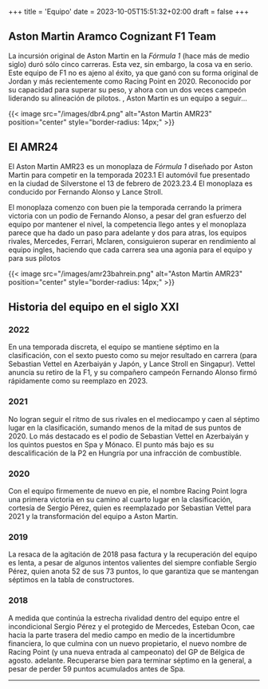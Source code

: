 +++
title = 'Equipo'
date = 2023-10-05T15:51:32+02:00
draft = false
+++

## 	Aston Martin Aramco Cognizant F1 Team

La incursión original de Aston Martin en la *Fórmula 1* (hace más de medio siglo) duró sólo cinco carreras. Esta vez, sin embargo, la cosa va en serio. Este equipo de F1 no es ajeno al éxito, ya que ganó con su forma original de Jordan y más recientemente como Racing Point en 2020. Reconocido por su capacidad para superar su peso, y ahora con un dos veces campeón liderando su alineación de pilotos. , Aston Martin es un equipo a seguir...

{{< image src="/images/dbr4.png" alt="Aston Martin AMR23" position="center" style="border-radius: 14px;" >}}

## El AMR24

El Aston Martin AMR23 es un monoplaza de *Fórmula 1* diseñado por Aston Martin para competir en la temporada 2023.1​ El automóvil fue presentado en la ciudad de Silverstone el 13 de febrero de 2023.2​3.​4​ El monoplaza es conducido por Fernando Alonso y Lance Stroll.

El monoplaza comenzo con buen pie la temporada cerrando la primera victoria con un podio de Fernando Alonso, a pesar del gran esfuerzo del equipo por mantener el nivel, la competencia llego antes y el monoplaza parece que ha dado un paso para adelante y dos para atras, los equipos rivales, Mercedes, Ferrari, Mclaren, consiguieron superar en rendimiento al equipo ingles, haciendo que cada carrera sea una agonia para el equipo y para sus pilotos

{{< image src="/images/amr23bahrein.png" alt="Aston Martin AMR23" position="center" style="border-radius: 14px;" >}}


## Historia del equipo en el siglo XXI

### 2022

En una temporada discreta, el equipo se mantiene séptimo en la clasificación, con el sexto puesto como su mejor resultado en carrera (para Sebastian Vettel en Azerbaiyán y Japón, y Lance Stroll en Singapur). Vettel anuncia su retiro de la F1, y su compañero campeón Fernando Alonso firmó rápidamente como su reemplazo en 2023.

### 2021

No logran seguir el ritmo de sus rivales en el mediocampo y caen al séptimo lugar en la clasificación, sumando menos de la mitad de sus puntos de 2020. Lo más destacado es el podio de Sebastian Vettel en Azerbaiyán y los quintos puestos en Spa y Mónaco. El punto más bajo es su descalificación de la P2 en Hungría por una infracción de combustible.

### 2020

Con el equipo firmemente de nuevo en pie, el nombre Racing Point logra una primera victoria en su camino al cuarto lugar en la clasificación, cortesía de Sergio Pérez, quien es reemplazado por Sebastian Vettel para 2021 y la transformación del equipo a Aston Martin.

### 2019

La resaca de la agitación de 2018 pasa factura y la recuperación del equipo es lenta, a pesar de algunos intentos valientes del siempre confiable Sergio Pérez, quien anota 52 de sus 73 puntos, lo que garantiza que se mantengan séptimos en la tabla de constructores.

### 2018

A medida que continúa la estrecha rivalidad dentro del equipo entre el incondicional Sergio Pérez y el protegido de Mercedes, Esteban Ocon, cae hacia la parte trasera del medio campo en medio de la incertidumbre financiera, lo que culmina con un nuevo propietario, el nuevo nombre de Racing Point (y una nueva entrada al campeonato) del GP de Bélgica de agosto. adelante. Recuperarse bien para terminar séptimo en la general, a pesar de perder 59 puntos acumulados antes de Spa.

***